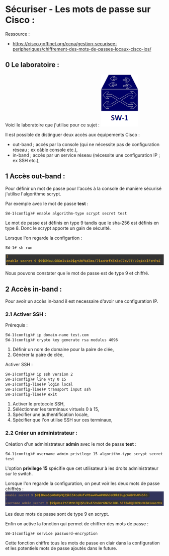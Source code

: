 # Sécuriser - Les mots de passe sur Cisco :

Ressource :
 * https://cisco.goffinet.org/ccna/gestion-securisee-peripheriques/chiffrement-des-mots-de-passes-locaux-cisco-ios/

## 0 Le laboratoire :
Voici le laboratoire que j'utilise pour ce sujet :
![img](../images/Cisco/Password-Cisco/network.png)

Il est possible de distinguer deux accès aux équipements Cisco :
 * out-band ; accès par la console (qui ne nécessite pas de configuration réseau ; ex câble console etc.),
 * in-band ; accès par un service réseau (nécessite une configuration IP ; ex SSH etc.),

## 1 Accès out-band :
Pour définir un mot de passe pour l'accès à la console de manière sécurisé j'utilise l'algorithme scrypt.

Par exemple avec le mot de passe **test** :
````text
SW-1(config)# enable algorithm-type scrypt secret test
````

Le mot de passe est définis en type 9 tandis que le sha-256 est définis en type 8. Donc le scrypt apporte un gain de sécurité.

Lorsque l'on regarde la configartion :
````text
SW-1# sh run
````

![img](../images/Cisco/Password-Cisco/enable_password.png)

Nous pouvons constater que le mot de passe est de type 9 et chiffré.

## 2 Accès in-band :
Pour avoir un accès in-band il est necessaire d'avoir une configuration IP.

### 2.1 Activer SSH :

Prérequis :
````text
SW-1(config)# ip domain-name test.com
SW-1(config)# crypto key generate rsa modulus 4096
````

1. Définir un nom de domaine pour la paire de clée,
2. Générer la paire de clée,

Activer SSH :
````text
SW-1(config)# ip ssh version 2
SW-1(config)# line vty 0 15
SW-1(config-line)# login local
SW-1(config-line)# transport input ssh
SW-1(config-line)# exit
````

1. Activer le protocole SSH,
2. Séléctionner les terminaux virtuels 0 à 15,
3. Spécifier une authentification locale,
4. Spécifier que l'on utilise SSH sur ces terminaux,

### 2.2 Créer un administrateur :
Création d'un administrateur **admin** avec le mot de passe **test** :
````text
SW-1(config)# username admin privilege 15 algorithm-type scrypt secret test
````

L'option **privilege 15** spécifie que cet utilisateur à les droits administrateur sur le switch.

Lorsque l'on regarde la configuration, on peut voir les deux mots de passe chiffrés :
![img](../images/Cisco/Password-Cisco/password.png)

Les deux mots de passe sont de type 9 en scrypt.

Enfin on active la fonction qui permet de chiffrer des mots de passe :
````text
SW-1(config)# service password-encryption
````

Cette fonction chiffre tous les mots de passe en clair dans la configuration et les potentiels mots de passe ajoutés dans le future.
